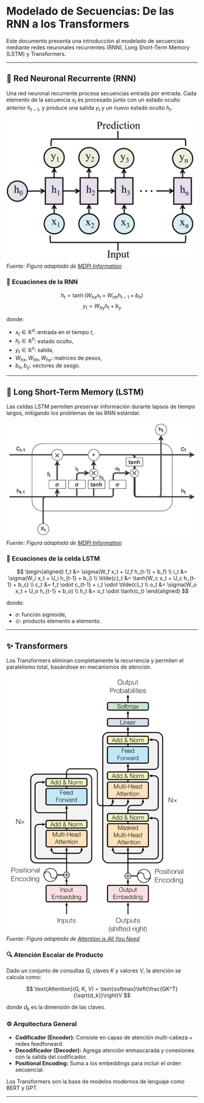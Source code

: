 
# Modelado de Secuencias: De las RNN a los Transformers

Este documento presenta una introducción al modelado de secuencias mediante redes neuronales recurrentes (RNN), Long Short-Term Memory (LSTM) y Transformers.

---

## 🧠 Red Neuronal Recurrente (RNN)

Una red neuronal recurrente procesa secuencias entrada por entrada. Cada elemento de la secuencia $x_t$ es procesado junto con un estado oculto anterior $h_{t-1}$, y produce una salida $y_t$ y un nuevo estado oculto $h_t$.

![RNN](figs/rnn.png)  
*Fuente: Figura adaptada de [MDPI Information](https://www.mdpi.com/2078-2489/15/9/517)*

### 📐 Ecuaciones de la RNN

$$
h_t = \tanh(W_{hx} x_t + W_{hh} h_{t-1} + b_h)
$$
$$
y_t = W_{hy} h_t + b_y
$$

donde:
- $x_t \in \mathbb{R}^d$: entrada en el tiempo $t$,
- $h_t \in \mathbb{R}^h$: estado oculto,
- $y_t \in \mathbb{R}^o$: salida,
- $W_{hx}, W_{hh}, W_{hy}$: matrices de pesos,
- $b_h, b_y$: vectores de sesgo.

---

## 🔁 Long Short-Term Memory (LSTM)

Las celdas LSTM permiten preservar información durante lapsos de tiempo largos, mitigando los problemas de las RNN estándar.

![LSTM](figs/lstm.png)  
*Fuente: Figura adaptada de [MDPI Information](https://www.mdpi.com/2078-2489/15/9/517)*

### 🔣 Ecuaciones de la celda LSTM

$$
\begin{aligned}
f_t &= \sigma(W_f x_t + U_f h_{t-1} + b_f) \\
i_t &= \sigma(W_i x_t + U_i h_{t-1} + b_i) \\
\tilde{c}_t &= \tanh(W_c x_t + U_c h_{t-1} + b_c) \\
c_t &= f_t \odot c_{t-1} + i_t \odot \tilde{c}_t \\
o_t &= \sigma(W_o x_t + U_o h_{t-1} + b_o) \\
h_t &= o_t \odot \tanh(c_t)
\end{aligned}
$$

donde:
- $\sigma$: función sigmoide,
- $\odot$: producto elemento a elemento.

---

## ✨ Transformers

Los Transformers eliminan completamente la recurrencia y permiten el paralelismo total, basándose en mecanismos de atención.

![Transformer](figs/transformer.png)  
*Fuente: Figura adaptada de [Attention is All You Need](https://arxiv.org/pdf/1706.03762)*

### 🔍 Atención Escalar de Producto

Dado un conjunto de consultas $Q$, claves $K$ y valores $V$, la atención se calcula como:

$$
\text{Attention}(Q, K, V) = \text{softmax}\left(\frac{QK^T}{\sqrt{d_k}}\right)V
$$

donde $d_k$ es la dimensión de las claves.

### ⚙️ Arquitectura General

- **Codificador (Encoder):** Consiste en capas de atención multi-cabeza + redes feedforward.
- **Decodificador (Decoder):** Agrega atención enmascarada y conexiones con la salida del codificador.
- **Positional Encoding:** Suma a los embeddings para incluir el orden secuencial.

Los Transformers son la base de modelos modernos de lenguaje como BERT y GPT.

---

